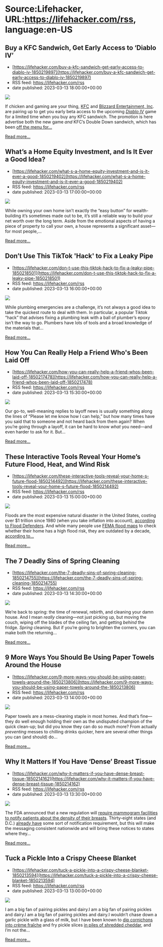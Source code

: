 # Source:Lifehacker, URL:https://lifehacker.com/rss, language:en-US

## Buy a KFC Sandwich, Get Early Access to ‘Diablo IV’
 - [https://lifehacker.com/buy-a-kfc-sandwich-get-early-access-to-diablo-iv-1850219897](https://lifehacker.com/buy-a-kfc-sandwich-get-early-access-to-diablo-iv-1850219897)
 - RSS feed: https://lifehacker.com/rss
 - date published: 2023-03-13 18:00:00+00:00

<img class="type:primaryImage" src="https://i.kinja-img.com/gawker-media/image/upload/s--nfyAf6QL--/c_fit,fl_progressive,q_80,w_636/0ef5942e63b555f2ba166ff35c4a67f0.jpg" /><p>If chicken and gaming are your thing, <a href="https://www.kfc.com/" rel="noopener noreferrer" target="_blank">KFC</a> and <a href="https://www.blizzard.com/en-us/" rel="noopener noreferrer" target="_blank">Blizzard Entertainment, Inc</a>. are pairing up to get you early beta access to the upcoming <a href="https://diablo4.blizzard.com/en-us/" rel="noopener noreferrer" target="_blank"><em>Diablo IV</em></a><em> </em>game for a limited time when you buy any KFC sandwich. The promotion is here advertise both the new game <em>and</em> KFC’s Double Down sandwich, which has been <a href="https://www.cnn.com/2023/03/01/business/kfc-double-down-return/index.html" rel="noopener noreferrer" target="_blank">off the menu for…</a></p><p><a href="https://lifehacker.com/buy-a-kfc-sandwich-get-early-access-to-diablo-iv-1850219897">Read more...</a></p>

## What’s a Home Equity Investment, and Is It Ever a Good Idea?
 - [https://lifehacker.com/what-s-a-home-equity-investment-and-is-it-ever-a-good-1850219402](https://lifehacker.com/what-s-a-home-equity-investment-and-is-it-ever-a-good-1850219402)
 - RSS feed: https://lifehacker.com/rss
 - date published: 2023-03-13 17:00:00+00:00

<img class="type:primaryImage" src="https://i.kinja-img.com/gawker-media/image/upload/s--2mpaghcR--/c_fit,fl_progressive,q_80,w_636/b3ac39eec2dba2e0113e67271c2af981.jpg" /><p>While owning your own home isn’t exactly the “easy button” for wealth-building it’s sometimes made out to be, it’s still a reliable way to build your net worth over the long term. Aside from the emotional aspects of having a piece of property to call your own, a house represents a significant asset—for most people,…</p><p><a href="https://lifehacker.com/what-s-a-home-equity-investment-and-is-it-ever-a-good-1850219402">Read more...</a></p>

## Don’t Use This TikTok 'Hack' to Fix a Leaky Pipe
 - [https://lifehacker.com/don-t-use-this-tiktok-hack-to-fix-a-leaky-pipe-1850218501](https://lifehacker.com/don-t-use-this-tiktok-hack-to-fix-a-leaky-pipe-1850218501)
 - RSS feed: https://lifehacker.com/rss
 - date published: 2023-03-13 16:00:00+00:00

<img class="type:primaryImage" src="https://i.kinja-img.com/gawker-media/image/upload/s--oWVaVREX--/c_fit,fl_progressive,q_80,w_636/9d528323e6814308a0e30c2ad45d0bf7.jpg" /><p>While plumbing emergencies are a challenge, it’s not always a good idea to take the quickest route to deal with them. In particular, a popular Tiktok “hack” that advises fixing a plumbing leak with a ball of plumber’s epoxy isn’t the way to go. Plumbers have lots of tools and a broad knowledge of the materials that…</p><p><a href="https://lifehacker.com/don-t-use-this-tiktok-hack-to-fix-a-leaky-pipe-1850218501">Read more...</a></p>

## How You Can Really Help a Friend Who's Been Laid Off
 - [https://lifehacker.com/how-you-can-really-help-a-friend-whos-been-laid-off-1850217478](https://lifehacker.com/how-you-can-really-help-a-friend-whos-been-laid-off-1850217478)
 - RSS feed: https://lifehacker.com/rss
 - date published: 2023-03-13 15:30:00+00:00

<img class="type:primaryImage" src="https://i.kinja-img.com/gawker-media/image/upload/s--tupZ3zLX--/c_fit,fl_progressive,q_80,w_636/1469b7ce46730c58772f336e338f8b21.jpg" /><p>Our go-to, well-meaning replies to layoff news is usually something along the lines of “Please let me know how I can help,” but how many times have you said that to someone and not heard back from them again? When you’re going through a layoff, it can be hard to know <em>what</em> you need—and even harder to ask for it. But…</p><p><a href="https://lifehacker.com/how-you-can-really-help-a-friend-whos-been-laid-off-1850217478">Read more...</a></p>

## These Interactive Tools Reveal Your Home’s Future Flood, Heat, and Wind Risk
 - [https://lifehacker.com/these-interactive-tools-reveal-your-home-s-future-flood-1850214492](https://lifehacker.com/these-interactive-tools-reveal-your-home-s-future-flood-1850214492)
 - RSS feed: https://lifehacker.com/rss
 - date published: 2023-03-13 15:00:00+00:00

<img class="type:primaryImage" src="https://i.kinja-img.com/gawker-media/image/upload/s--O-O6cyJv--/c_fit,fl_progressive,q_80,w_636/3815dd585a6d39b28d1dd1b33b896823.jpg" /><p>Floods are the most expensive natural disaster in the United States, costing over $1 trillion since 1980 (when you take inflation into account), <a href="https://www.flooddefenders.org/problem" rel="noopener noreferrer" target="_blank">according to Flood Defenders</a>. And while many people use <a href="https://msc.fema.gov/portal/home" rel="noopener noreferrer" target="_blank">FEMA flood maps</a> to check whether their home has a high flood risk, they are outdated by a decade, <a href="https://www.scientificamerican.com/article/studies-sound-alarm-on-badly-out-of-date-fema-flood-maps/" rel="noopener noreferrer" target="_blank">according to…</a></p><p><a href="https://lifehacker.com/these-interactive-tools-reveal-your-home-s-future-flood-1850214492">Read more...</a></p>

## The 7 Deadly Sins of Spring Cleaning
 - [https://lifehacker.com/the-7-deadly-sins-of-spring-cleaning-1850214755](https://lifehacker.com/the-7-deadly-sins-of-spring-cleaning-1850214755)
 - RSS feed: https://lifehacker.com/rss
 - date published: 2023-03-13 14:30:00+00:00

<img class="type:primaryImage" src="https://i.kinja-img.com/gawker-media/image/upload/s--a19SSCbR--/c_fit,fl_progressive,q_80,w_636/b72a7d0f38eb733a1579ca3cc536c0a4.jpg" /><p>We’re back to spring: the time of renewal, rebirth, and cleaning your damn house. And I mean  <em>really</em> cleaning—not just picking up, but moving the couch, wiping off the blades of the ceiling fan, and getting <em>behind</em> the fridge. <em>Spring</em> cleaning. But if you’re going to brighten the corners, you can make both the returning…</p><p><a href="https://lifehacker.com/the-7-deadly-sins-of-spring-cleaning-1850214755">Read more...</a></p>

## 9 More Ways You Should Be Using Paper Towels Around the House
 - [https://lifehacker.com/9-more-ways-you-should-be-using-paper-towels-around-the-1850213806](https://lifehacker.com/9-more-ways-you-should-be-using-paper-towels-around-the-1850213806)
 - RSS feed: https://lifehacker.com/rss
 - date published: 2023-03-13 14:00:00+00:00

<img class="type:primaryImage" src="https://i.kinja-img.com/gawker-media/image/upload/s--BUg2v4J5--/c_fit,fl_progressive,q_80,w_636/1a707e925a8eddfb98c2c58fd88557a7.jpg" /><p>Paper towels are a mess-cleaning staple in most homes. And that’s fine—they do well enough holding their own as the undisputed champion of the quick clean-up; but did you know they can do so much more? From actually <em>preventing</em> messes to chilling drinks quicker, here are several other things you can (and should) do…</p><p><a href="https://lifehacker.com/9-more-ways-you-should-be-using-paper-towels-around-the-1850213806">Read more...</a></p>

## Why It Matters If You Have ‘Dense’ Breast Tissue
 - [https://lifehacker.com/why-it-matters-if-you-have-dense-breast-tissue-1850214162](https://lifehacker.com/why-it-matters-if-you-have-dense-breast-tissue-1850214162)
 - RSS feed: https://lifehacker.com/rss
 - date published: 2023-03-13 13:30:00+00:00

<img class="type:primaryImage" src="https://i.kinja-img.com/gawker-media/image/upload/s--ve95GDMf--/c_fit,fl_progressive,q_80,w_636/618524d668ad1ee12671e9b264f01f5d.jpg" /><p>The FDA announced that a new regulation will <a href="https://www.fda.gov/news-events/press-announcements/fda-updates-mammography-regulations-require-reporting-breast-density-information-and-enhance" rel="noopener noreferrer" target="_blank">require mammogram facilities to notify patients about the density of their breasts</a>. Thirty-eight states (and D.C.) <a href="https://densebreast-info.org/legislative-information/state-legislation-map/" rel="noopener noreferrer" target="_blank">already have</a> some sort of notification requirement, but this will make the messaging consistent nationwide and will bring these notices to states where they…</p><p><a href="https://lifehacker.com/why-it-matters-if-you-have-dense-breast-tissue-1850214162">Read more...</a></p>

## Tuck a Pickle Into a Crispy Cheese Blanket
 - [https://lifehacker.com/tuck-a-pickle-into-a-crispy-cheese-blanket-1850213594](https://lifehacker.com/tuck-a-pickle-into-a-crispy-cheese-blanket-1850213594)
 - RSS feed: https://lifehacker.com/rss
 - date published: 2023-03-13 13:00:00+00:00

<img class="type:primaryImage" src="https://i.kinja-img.com/gawker-media/image/upload/s--yL1Y7Pcc--/c_fit,fl_progressive,q_80,w_636/8c4ac3d7d16b2326516be086ca3c2619.jpg" /><p>I am a big fan of pairing pickles and dairy.I am a big fan of pairing pickles and dairy.I am a big fan of pairing pickles and dairy.I wouldn’t chase down a garlic pickle with a glass of milk, but I have been known to <a href="https://lifehacker.com/pickles-with-creme-fraiche-and-honey-is-chaotically-goo-1848818894">dip cornichons into crème fraîche</a> and fry pickle slices <a href="https://lifehacker.com/add-some-pickles-to-your-cheese-crisps-1849575176">in piles of shredded cheddar</a>, and I’m not the…</p><p><a href="https://lifehacker.com/tuck-a-pickle-into-a-crispy-cheese-blanket-1850213594">Read more...</a></p>

